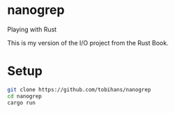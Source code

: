 # nanogrep
Playing with Rust

This is my version of the I/O project from the Rust Book.

# Setup
```sh
git clone https://github.com/tobihans/nanogrep
cd nanogrep
cargo run
```
